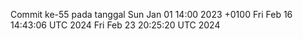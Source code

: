 Commit ke-55 pada tanggal Sun Jan 01 14:00 2023 +0100
Fri Feb 16 14:43:06 UTC 2024
Fri Feb 23 20:25:20 UTC 2024
